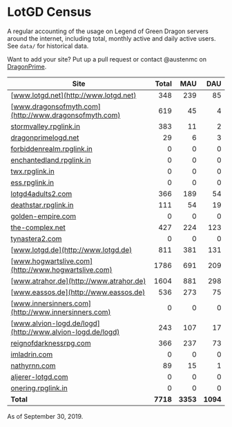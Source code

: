 # LotGD Census
A regular accounting of the usage on Legend of Green Dragon servers around the internet, including total, monthly active and daily active users. See `data/` for historical data.

Want to add your site? Put up a pull request or contact @austenmc on [DragonPrime](http://dragonprime.net).


Site | Total | MAU | DAU
--- | ---:| ---:| ---:
[www.lotgd.net](http://www.lotgd.net)|348|239|85
[www.dragonsofmyth.com](http://www.dragonsofmyth.com)|619|45|4
[stormvalley.rpglink.in](http://stormvalley.rpglink.in)|383|11|2
[dragonprimelogd.net](http://dragonprimelogd.net)|29|6|3
[forbiddenrealm.rpglink.in](http://forbiddenrealm.rpglink.in)|0|0|0
[enchantedland.rpglink.in](http://enchantedland.rpglink.in)|0|0|0
[twx.rpglink.in](http://twx.rpglink.in)|0|0|0
[ess.rpglink.in](http://ess.rpglink.in)|0|0|0
[lotgd4adults2.com](http://lotgd4adults2.com)|366|189|54
[deathstar.rpglink.in](http://deathstar.rpglink.in)|111|54|19
[golden-empire.com](http://golden-empire.com)|0|0|0
[the-complex.net](http://the-complex.net)|427|224|123
[tynastera2.com](http://tynastera2.com)|0|0|0
[www.lotgd.de](http://www.lotgd.de)|811|381|131
[www.hogwartslive.com](http://www.hogwartslive.com)|1786|691|209
[www.atrahor.de](http://www.atrahor.de)|1604|881|298
[www.eassos.de](http://www.eassos.de)|536|273|75
[www.innersinners.com](http://www.innersinners.com)|0|0|0
[www.alvion-logd.de/logd](http://www.alvion-logd.de/logd)|243|107|17
[reignofdarknessrpg.com](http://reignofdarknessrpg.com)|366|237|73
[imladrin.com](http://imladrin.com)|0|0|0
[nathyrnn.com](http://nathyrnn.com)|89|15|1
[aljerer-lotgd.com](http://aljerer-lotgd.com)|0|0|0
[onering.rpglink.in](http://onering.rpglink.in)|0|0|0
**Total**|**7718**|**3353**|**1094**

As of September 30, 2019.
